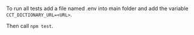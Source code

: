To run all tests add a file named .env into main folder and add 
the variable ```CCT_DICTIONARY_URL=<URL>```.

Then call ```npm test```.